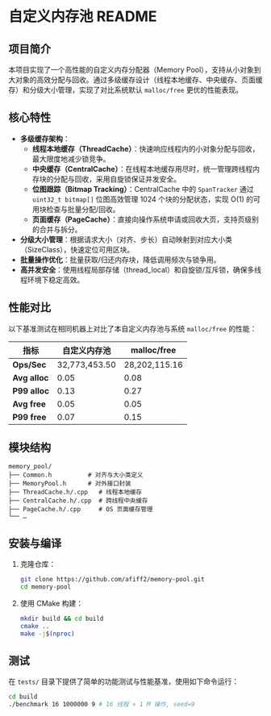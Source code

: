 # 自定义内存池 README

## 项目简介

本项目实现了一个高性能的自定义内存分配器（Memory Pool），支持从小对象到大对象的高效分配与回收。通过多级缓存设计（线程本地缓存、中央缓存、页面缓存）和分级大小管理，实现了对比系统默认 `malloc/free` 更优的性能表现。

## 核心特性

- **多级缓存架构**：
  - **线程本地缓存（ThreadCache）**：快速响应线程内的小对象分配与回收，最大限度地减少锁竞争。
  - **中央缓存（CentralCache）**：在线程本地缓存用尽时，统一管理跨线程内存块的分配与回收，采用自旋锁保证并发安全。
   - **位图跟踪（Bitmap Tracking）**：CentralCache 中的 `SpanTracker` 通过 `uint32_t bitmap[]` 位图高效管理 1024 个块的分配状态，实现 O(1) 的可用块检查与批量分配/回收。
  - **页面缓存（PageCache）**：直接向操作系统申请或回收大页，支持页级别的合并与拆分。
- **分级大小管理**：根据请求大小（对齐、步长）自动映射到对应大小类（SizeClass），快速定位可用区块。
- **批量操作优化**：批量获取/归还内存块，降低调用频次与锁争用。
- **高并发安全**：使用线程局部存储（thread\_local）和自旋锁/互斥锁，确保多线程环境下稳定高效。

## 性能对比

以下基准测试在相同机器上对比了本自定义内存池与系统 `malloc/free` 的性能：

| 指标          | 自定义内存池   | malloc/free   |
| ------------- | ------------- | ------------- |
| **Ops/Sec**   | 32,773,453.50 | 28,202,115.16 |
| **Avg alloc** | 0.05          | 0.08          |
| **P99 alloc** | 0.13          | 0.27          |
| **Avg free**  | 0.05          | 0.05          |
| **P99 free**  | 0.07          | 0.15          |

## 模块结构

```
memory_pool/
├── Common.h          # 对齐与大小类定义
├── MemoryPool.h      # 对外接口封装
├── ThreadCache.h/.cpp   # 线程本地缓存
├── CentralCache.h/.cpp  # 跨线程中央缓存
├── PageCache.h/.cpp     # OS 页面缓存管理
└── …
```

## 安装与编译

1. 克隆仓库：
   ```bash
   git clone https://github.com/afiff2/memory-pool.git
   cd memory-pool
   ```
2. 使用 CMake 构建：
   ```bash
   mkdir build && cd build
   cmake ..
   make -j$(nproc)
   ```

## 测试

在 `tests/` 目录下提供了简单的功能测试与性能基准，使用如下命令运行：

```bash
cd build
./benchmark 16 1000000 9 # 16 线程 × 1 M 操作, seed=9
```


